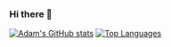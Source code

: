 ### Hi there 👋
[![Adam's GitHub stats](https://github-readme-stats.vercel.app/api?username=Crysteier&show_icons=true&theme=tokyonight&count_private=true)](#)
[![Top Languages](https://github-readme-stats.vercel.app/api/top-langs/?username=Crysteier&langs_count=10&theme=dark&&include_forks=false)](#)
